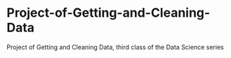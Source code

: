 # Project-of-Getting-and-Cleaning-Data
Project of Getting and Cleaning Data, third class of the Data Science series
